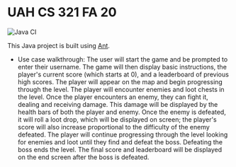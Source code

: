 # UAH CS 321 FA 20
![Java CI](https://github.com/dthornton22/team-9-project-cs-321-01/workflows/Java%20CI/badge.svg?branch=master)

This Java project is built using [Ant](https://ant.apache.org).

- Use case walkthrough: The user will start the game and be prompted to enter their username. The game will then display basic instructions, the player's current score (which starts at 0), and a leaderboard of previous high scores. The player will appear on the map and begin progressing through the level. The player will encounter enemies and loot chests in the level. Once the player encounters an enemy, they can fight it, dealing and receiving damage. This damage will be displayed by the health bars of both the player and enemy. Once the enemy is defeated, it will roll a loot drop, which will be displayed on screen; the player's score will also increase proportional to the difficulty of the enemy defeated. The player will continue progressing through the level looking for enemies and loot until they find and defeat the boss. Defeating the boss ends the level. The final score and leaderboard will be displayed on the end screen after the boss is defeated.
